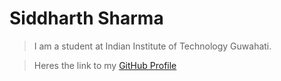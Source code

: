 # Siddharth Sharma

> I am a student at Indian Institute of Technology Guwahati.

> Heres the link to my [GitHub Profile](https://github.com/siddharth2010)